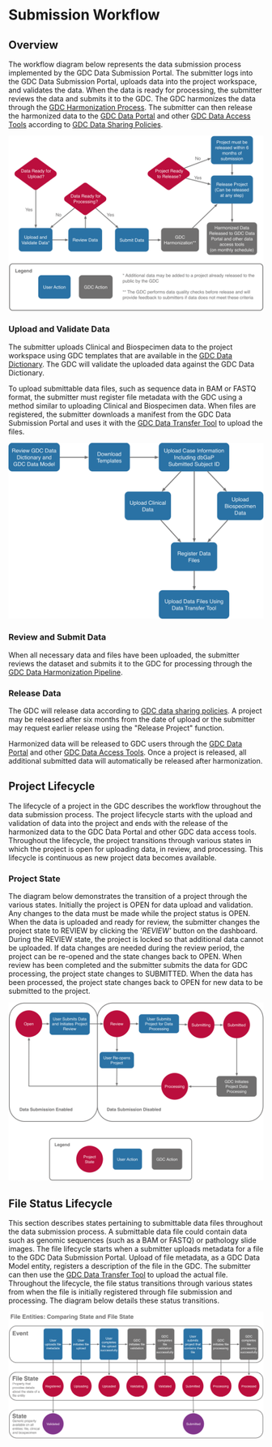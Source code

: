 # Submission Workflow

## Overview

The workflow diagram below represents the data submission process implemented by the GDC Data Submission Portal. The submitter logs into the GDC Data Submission Portal, uploads data into the project workspace, and validates the data. When the data is ready for processing, the submitter reviews the data and submits it to the GDC. The GDC harmonizes the data through the [GDC Harmonization Process](https://gdc.cancer.gov/submit-data/gdc-data-harmonization). The submitter can then release the harmonized data to the [GDC Data Portal](https://gdc-portal.nci.nih.gov/) and other [GDC Data Access Tools](https://gdc.cancer.gov/access-data/data-access-processes-and-tools) according to [GDC Data Sharing Policies](https://gdc.cancer.gov/submit-data/data-submission-policies).

[![GDC Data Submission Portal Workflow](images/gdc-submission-portal-submission-workflow.png)](images/gdc-submission-portal-submission-workflow.png "Click to see the full image.")

### Upload and Validate Data

The submitter uploads Clinical and Biospecimen data to the project workspace using GDC templates that are available in the [GDC Data Dictionary](https://gdc-docs.nci.nih.gov/Data_Dictionary/). The GDC will validate the uploaded data against the GDC Data Dictionary.

To upload submittable data files, such as sequence data in BAM or FASTQ format, the submitter must register file metadata with the GDC using a method similar to uploading Clinical and Biospecimen data. When files are registered, the submitter downloads a manifest from the GDC Data Submission Portal and uses it with the [GDC Data Transfer Tool](https://gdc.cancer.gov/access-data/gdc-data-transfer-tool) to upload the files.

[![GDC Data Submission Portal Workflow Upload](images/gdc-submission-portal-data-upload-workflow.png)](images/gdc-submission-portal-data-upload-workflow.png "Click to see the full image.")

### Review and Submit Data

When all necessary data and files have been uploaded, the submitter reviews the dataset and submits it to the GDC for processing through the [GDC Data Harmonization Pipeline](https://gdc.nci.nih.gov/submit-data/gdc-data-harmonization).

### Release Data

The GDC will release data according to [GDC data sharing policies](https://gdc.cancer.gov/submit-data/data-submission-policies). A project may be released after six months from the date of upload or the submitter may request earlier release using the "Release Project" function.  

Harmonized data will be released to GDC users through the [GDC Data Portal](https://gdc-portal.nci.nih.gov/) and other [GDC Data Access Tools](https://gdc.nci.nih.gov/access-data/data-access-processes-and-tools). Once a project is released, all additional submitted data will automatically be released after harmonization.

## Project Lifecycle

The lifecycle of a project in the GDC describes the workflow throughout the data submission process. The project lifecycle starts with the upload and validation of data into the project and ends with the release of the harmonized data to the GDC Data Portal and other GDC data access tools. Throughout the lifecycle, the project transitions through various states in which the project is open for uploading data, in review, and processing. This lifecycle is continuous as new project data becomes available.

### Project State
The diagram below demonstrates the transition of a project through the various states. Initially the project is OPEN for data upload and validation. Any changes to the data must be made while the project status is OPEN. When the data is uploaded and ready for review, the submitter changes the project state to REVIEW by clicking the _'REVIEW'_ button on the dashboard. During the REVIEW state, the project is locked so that additional data cannot be uploaded. If data changes are needed during the review period, the project can be re-opened and the state changes back to OPEN. When review has been completed and the submitter submits the data for GDC processing, the project state changes to SUBMITTED. When the data has been processed, the project state changes back to OPEN for new data to be submitted to the project.

[![GDC Data Submission Portal Project State](images/gdc-submission-portal-project-states.png)](images/gdc-submission-portal-project-states.png "Click to see the full image.")


## File Status Lifecycle

This section describes states pertaining to submittable data files throughout the data submission process. A submittable data file could contain data such as genomic sequences (such as a BAM or FASTQ) or pathology slide images. The file lifecycle starts when a submitter uploads metadata for a file to the GDC Data Submission Portal. Upload of file metadata, as a GDC Data Model entity, registers a description of the file in the GDC. The submitter can then use the [GDC Data Transfer Tool](https://gdc.nci.nih.gov/access-data/gdc-data-transfer-tool) to upload the actual file. Throughout the lifecycle, the file status transitions through various states from when the file is initially registered through file submission and processing. The diagram below details these status transitions.   

[![GDC Data Submission Portal File Status](images/gdc-submission-portal-file-state-vs-state.png)](images/gdc-submission-portal-file-state-vs-state.png "Click to see the full image.")
